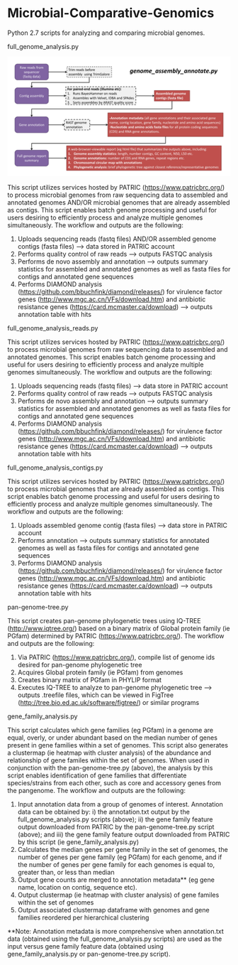 # Microbial-Comparative-Genomics

Python 2.7 scripts for analyzing and comparing microbial genomes.

full_genome_analysis.py

![](https://github.com/TonyMannion/Microbial-Comparative-Genomics/blob/master/genome_assembly_annotate_outline.png)

This script utilizes services hosted by PATRIC (https://www.patricbrc.org/) to process microbial genomes from raw sequencing data to assembled and annotated genomes AND/OR microbial genomes that are already assembled as contigs. This script enables batch genome processing and useful for users desiring to efficiently process and analyze multiple genomes simultaneously. The workflow and outputs are the following:
1.	Uploads sequencing reads (fastq files) AND/OR assembled genome contigs (fasta files) --> data stored in PATRIC account
2.	Performs quality control of raw reads --> outputs FASTQC analysis
3.	Performs de novo assembly and annotation --> outputs summary statistics for assembled and annotated genomes as well as fasta files for contigs and annotated gene sequences
4.	Performs DIAMOND analysis (https://github.com/bbuchfink/diamond/releases/) for virulence factor genes (http://www.mgc.ac.cn/VFs/download.htm) and antibiotic resistance genes (https://card.mcmaster.ca/download) --> outputs annotation table with hits

full_genome_analysis_reads.py

This script utilizes services hosted by PATRIC (https://www.patricbrc.org/) to process microbial genomes from raw sequencing data to assembled and annotated genomes. This script enables batch genome processing and useful for users desiring to efficiently process and analyze multiple genomes simultaneously. The workflow and outputs are the following:
1.	Uploads sequencing reads (fastq files) --> data store in PATRIC account
2.	Performs quality control of raw reads --> outputs FASTQC analysis
3.	Performs de novo assembly and annotation --> outputs summary statistics for assembled and annotated genomes as well as fasta files for contigs and annotated gene sequences
4.	Performs DIAMOND analysis (https://github.com/bbuchfink/diamond/releases/) for virulence factor genes (http://www.mgc.ac.cn/VFs/download.htm) and antibiotic resistance genes (https://card.mcmaster.ca/download) --> outputs annotation table with hits

full_genome_analysis_contigs.py

This script utilizes services hosted by PATRIC (https://www.patricbrc.org/) to process microbial genomes that are already assembled as contigs. This script enables batch genome processing and useful for users desiring to efficiently process and analyze multiple genomes simultaneously. The workflow and outputs are the following:
1.	Uploads assembled genome contig (fasta files) --> data store in PATRIC account
2.	Performs annotation --> outputs summary statistics for annotated genomes as well as fasta files for contigs and annotated gene sequences
3.	Performs DIAMOND analysis (https://github.com/bbuchfink/diamond/releases/) for virulence factor genes (http://www.mgc.ac.cn/VFs/download.htm) and antibiotic resistance genes (https://card.mcmaster.ca/download) --> outputs annotation table with hits

pan-genome-tree.py

This script creates pan-genome phylogenetic trees using IQ-TREE (http://www.iqtree.org/) based on a binary matrix of Global protein family (ie PGfam) determined by PATRIC (https://www.patricbrc.org/).
The workflow and outputs are the following:
1.	Via PATRIC (https://www.patricbrc.org/), compile list of genome ids desired for pan-genome phylogenetic tree
2.	Acquires Global protein family (ie PGfam) from genomes
3.	Creates binary matrix of PGfam in PHYLIP format
4.	Executes IQ-TREE to analyze to pan-genome phylogenetic tree --> outputs .treefile files, which can be viewed in FigTree (http://tree.bio.ed.ac.uk/software/figtree/) or similar programs

gene_family_analysis.py

This script calculates which gene families (eg PGfam) in a genome are equal, overly, or under abundant based on the median number of genes present in gene families within a set of genomes. This script also generates a clustermap (ie heatmap with cluster analysis) of the abundance and relationship of gene familes within the set of genomes.  When used in conjunction with the pan-genome-tree.py (above), the analysis by this script enables identification of gene families that differentiate species/strains from each other, such as core and accessory genes from the pangenome.
The workflow and outputs are the following:
1.	Input annotation data from a group of genomes of interest. Annotation data can be obtained by: 
i) the annotation.txt output by the full_genome_analysis.py scripts (above); 
ii) the gene family feature output downloaded from PATRIC by the pan-genome-tree.py script (above); and 
iii) the gene family feature output downloaded from PATRIC by this script (ie gene_family_analysis.py)
2.	Calculates the median genes per gene family in the set of genomes, the number of genes per gene family (eg PGfam) for each genome, and if the number of genes per gene family for each genomes is equal to, greater than, or less than median
3.	Output gene counts are merged to annotation metadata** (eg gene name, location on contig, sequence etc).
4.  Output clustermap (ie heatmap with cluster analysis) of gene familes within the set of genomes
5.  Output associated clustermap dataframe with genomes and gene families reordered per hierarchical clustering

**Note: Annotation metadata is more comprehensive when annotation.txt data (obtained using the full_genome_analysis.py scripts) are used as the input versus gene family feature data (obtained using gene_family_analysis.py or pan-genome-tree.py script). 
